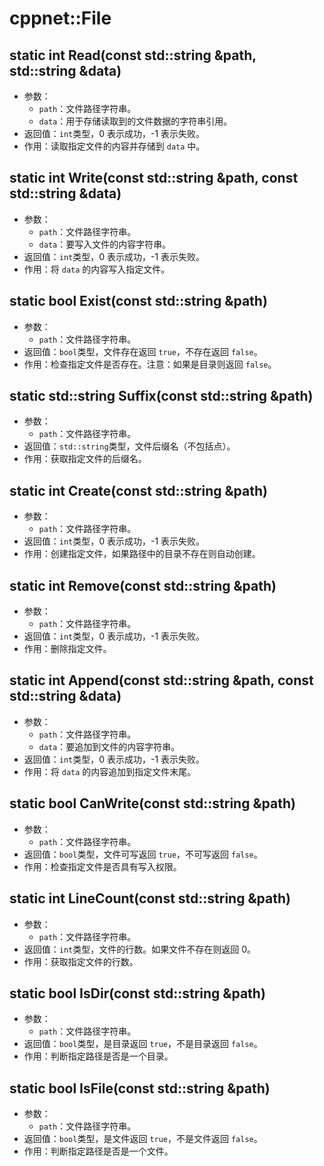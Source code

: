 # cppnet::File
## static int Read(const std::string &path, std::string &data)
- 参数：
    - `path`：文件路径字符串。
    - `data`：用于存储读取到的文件数据的字符串引用。
- 返回值：`int`类型，0 表示成功，-1 表示失败。
- 作用：读取指定文件的内容并存储到 `data` 中。
## static int Write(const std::string &path, const std::string &data)
- 参数：
    - `path`：文件路径字符串。
    - `data`：要写入文件的内容字符串。
- 返回值：`int`类型，0 表示成功，-1 表示失败。
- 作用：将 `data` 的内容写入指定文件。
## static bool Exist(const std::string &path)
- 参数：
    - `path`：文件路径字符串。
- 返回值：`bool`类型，文件存在返回 `true`，不存在返回 `false`。
- 作用：检查指定文件是否存在。注意：如果是目录则返回 `false`。
## static std::string Suffix(const std::string &path)
- 参数：
    - `path`：文件路径字符串。
- 返回值：`std::string`类型，文件后缀名（不包括点）。
- 作用：获取指定文件的后缀名。
## static int Create(const std::string &path)
- 参数：
    - `path`：文件路径字符串。
- 返回值：`int`类型，0 表示成功，-1 表示失败。
- 作用：创建指定文件，如果路径中的目录不存在则自动创建。
## static int Remove(const std::string &path)
- 参数：
    - `path`：文件路径字符串。
- 返回值：`int`类型，0 表示成功，-1 表示失败。
- 作用：删除指定文件。
## static int Append(const std::string &path, const std::string &data)
- 参数：
    - `path`：文件路径字符串。
    - `data`：要追加到文件的内容字符串。
- 返回值：`int`类型，0 表示成功，-1 表示失败。
- 作用：将 `data` 的内容追加到指定文件末尾。
## static bool CanWrite(const std::string &path)
- 参数：
    - `path`：文件路径字符串。
- 返回值：`bool`类型，文件可写返回 `true`，不可写返回 `false`。
- 作用：检查指定文件是否具有写入权限。
## static int LineCount(const std::string &path)
- 参数：
    - `path`：文件路径字符串。
- 返回值：`int`类型，文件的行数。如果文件不存在则返回 0。
- 作用：获取指定文件的行数。
## static bool IsDir(const std::string &path)
- 参数：
    - `path`：文件路径字符串。
- 返回值：`bool`类型，是目录返回 `true`，不是目录返回 `false`。
- 作用：判断指定路径是否是一个目录。
## static bool IsFile(const std::string &path)
- 参数：
    - `path`：文件路径字符串。
- 返回值：`bool`类型，是文件返回 `true`，不是文件返回 `false`。
- 作用：判断指定路径是否是一个文件。
